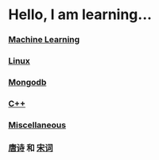 # Hello, I am learning...


### [Machine Learning](http://suyulu.github.io/MachineLearning)


### [Linux](http://suyulu.github.io/linux)


### [Mongodb](http://suyulu.github.io/mongodb)


### [C++](http://suyulu.github.io/cpp)

### [Miscellaneous](http://suyulu.github.io/misc)


### [唐诗](http://suyulu.github.io/tangshi) 和 [宋词](http://suyulu.github.io/songci) 


